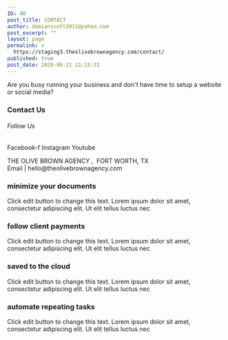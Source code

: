 ```yaml
---
ID: 40
post_title: CONTACT
author: damianscott2011@yahoo.com
post_excerpt: ""
layout: page
permalink: >
  https://staging3.theolivebrownagency.com/contact/
published: true
post_date: 2020-06-21 21:15:31
---
```

<p>Are you busy running your business and don't have time to setup a website or social media?</p>		
			<h3>Contact Us</h3>		
			<h6>Follow Us</h6>		
					<a target="_blank" rel="noopener noreferrer">
						Facebook-f
											</a>
					<a target="_blank" rel="noopener noreferrer">
						Instagram
											</a>
					<a target="_blank" rel="noopener noreferrer">
						Youtube
											</a>
		<p>THE OLIVE BROWN AGENCY ,  FORT WORTH, TX<br />Email | hello@theolivebrownagency.com</p>		
				<h3>
					minimize your documents
				</h3>
								<p>Click edit button to change this text. Lorem ipsum dolor sit amet, consectetur adipiscing elit. Ut elit tellus luctus nec </p>
				<h3>
					follow client payments
				</h3>
								<p>Click edit button to change this text. Lorem ipsum dolor sit amet, consectetur adipiscing elit. Ut elit tellus luctus nec </p>
				<h3>
					saved to the cloud
				</h3>
								<p>Click edit button to change this text. Lorem ipsum dolor sit amet, consectetur adipiscing elit. Ut elit tellus luctus nec </p>
				<h3>
					automate repeating tasks
				</h3>
								<p>Click edit button to change this text. Lorem ipsum dolor sit amet, consectetur adipiscing elit. Ut elit tellus luctus nec </p>
